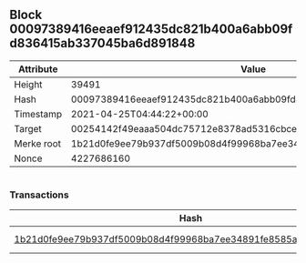 ## Block 00097389416eeaef912435dc821b400a6abb09fd836415ab337045ba6d891848

Attribute | Value
--- | ---
Height | 39491
Hash | 00097389416eeaef912435dc821b400a6abb09fd836415ab337045ba6d891848
Timestamp | 2021-04-25T04:44:22+00:00
Target | 00254142f49eaaa504dc75712e8378ad5316cbcead634704b3734b6271167cc4
Merke root | 1b21d0fe9ee79b937df5009b08d4f99968ba7ee34891fe8585a3db5a6cb8af1a
Nonce | 4227686160

```

```

### Transactions

Hash | Amount
--- | ---
[1b21d0fe9ee79b937df5009b08d4f99968ba7ee34891fe8585a3db5a6cb8af1a](1b21d0fe9ee79b937df5009b08d4f99968ba7ee34891fe8585a3db5a6cb8af1a.md) | 10.00000000 SKEPTI 
